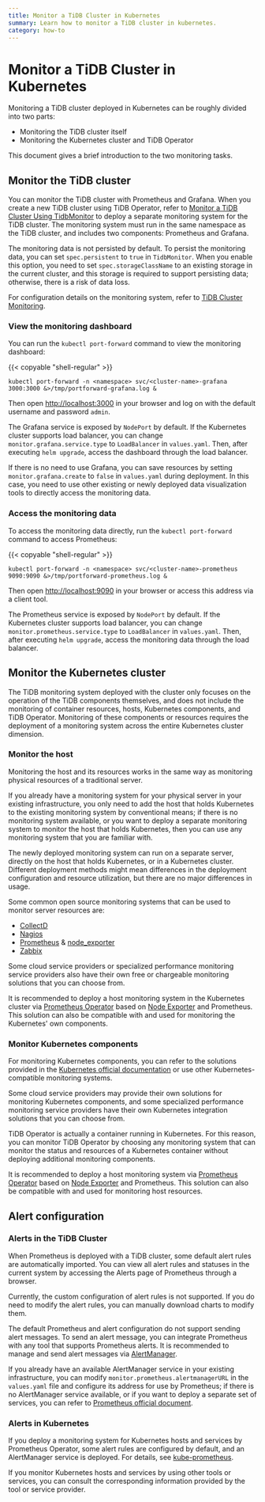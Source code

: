 ```yaml
---
title: Monitor a TiDB Cluster in Kubernetes
summary: Learn how to monitor a TiDB cluster in kubernetes.
category: how-to
---
```


# Monitor a TiDB Cluster in Kubernetes

Monitoring a TiDB cluster deployed in Kubernetes can be roughly divided into two parts:

- Monitoring the TiDB cluster itself
- Monitoring the Kubernetes cluster and TiDB Operator

This document gives a brief introduction to the two monitoring tasks.

## Monitor the TiDB cluster

You can monitor the TiDB cluster with Prometheus and Grafana. When you create a new TiDB cluster using TiDB Operator, refer to [Monitor a TiDB Cluster Using TidbMonitor](monitor-using-tidbmonitor.md) to deploy a separate monitoring system for the TiDB cluster. The monitoring system must run in the same namespace as the TiDB cluster, and includes two components: Prometheus and Grafana.

The monitoring data is not persisted by default. To persist the monitoring data, you can set `spec.persistent` to `true` in `TidbMonitor`. When you enable this option, you need to set `spec.storageClassName` to an existing storage in the current cluster, and this storage is required to support persisting data; otherwise, there is a risk of data loss.

For configuration details on the monitoring system, refer to [TiDB Cluster Monitoring](https://pingcap.com/docs/v3.0/how-to/monitor/monitor-a-cluster).

### View the monitoring dashboard

You can run the `kubectl port-forward` command to view the monitoring dashboard:

{{< copyable "shell-regular" >}}

```shell
kubectl port-forward -n <namespace> svc/<cluster-name>-grafana 3000:3000 &>/tmp/portforward-grafana.log &
```

Then open [http://localhost:3000](http://localhost:3000) in your browser and log on with the default username and password `admin`.

The Grafana service is exposed by `NodePort` by default. If the Kubernetes cluster supports load balancer, you can change `monitor.grafana.service.type` to `LoadBalancer` in `values.yaml`. Then, after executing `helm upgrade`, access the dashboard through the load balancer.

If there is no need to use Grafana, you can save resources by setting `monitor.grafana.create` to `false` in `values.yaml` during deployment. In this case, you need to use other existing or newly deployed data visualization tools to directly access the monitoring data.

### Access the monitoring data

To access the monitoring data directly, run the `kubectl port-forward` command to access Prometheus:

{{< copyable "shell-regular" >}}

```shell
kubectl port-forward -n <namespace> svc/<cluster-name>-prometheus 9090:9090 &>/tmp/portforward-prometheus.log &
```

Then open [http://localhost:9090](http://localhost:9090) in your browser or access this address via a client tool.

The Prometheus service is exposed by `NodePort` by default. If the Kubernetes cluster supports load balancer, you can change `monitor.prometheus.service.type` to `LoadBalancer` in `values.yaml`. Then, after executing `helm upgrade`, access the monitoring data through the load balancer.

## Monitor the Kubernetes cluster

The TiDB monitoring system deployed with the cluster only focuses on the operation of the TiDB components themselves, and does not include the monitoring of container resources, hosts, Kubernetes components, and TiDB Operator. Monitoring of these components or resources requires the deployment of a monitoring system across the entire Kubernetes cluster dimension.

### Monitor the host

Monitoring the host and its resources works in the same way as monitoring physical resources of a traditional server.

If you already have a monitoring system for your physical server in your existing infrastructure, you only need to add the host that holds Kubernetes to the existing monitoring system by conventional means; if there is no monitoring system available, or you want to deploy a separate monitoring system to monitor the host that holds Kubernetes, then you can use any monitoring system that you are familiar with.

The newly deployed monitoring system can run on a separate server, directly on the host that holds Kubernetes, or in a Kubernetes cluster. Different deployment methods might mean differences in the deployment configuration and resource utilization, but there are no major differences in usage.

Some common open source monitoring systems that can be used to monitor server resources are:

- [CollectD](https://collectd.org/)
- [Nagios](https://www.nagios.org/)
- [Prometheus](http://prometheus.io/) & [node_exporter](https://github.com/prometheus/node_exporter)
- [Zabbix](https://www.zabbix.com/)

Some cloud service providers or specialized performance monitoring service providers also have their own free or chargeable monitoring solutions that you can choose from.

It is recommended to deploy a host monitoring system in the Kubernetes cluster via [Prometheus Operator](https://github.com/coreos/prometheus-operator) based on [Node Exporter](https://github.com/prometheus/node_exporter) and Prometheus. This solution can also be compatible with and used for monitoring the Kubernetes' own components.

### Monitor Kubernetes components

For monitoring Kubernetes components, you can refer to the solutions provided in the [Kubernetes official documentation](https://kubernetes.io/docs/tasks/debug-application-cluster/resource-usage-monitoring/) or use other Kubernetes-compatible monitoring systems.

Some cloud service providers may provide their own solutions for monitoring Kubernetes components, and some specialized performance monitoring service providers have their own Kubernetes integration solutions that you can choose from.

TiDB Operator is actually a container running in Kubernetes. For this reason, you can monitor TiDB Operator by choosing any monitoring system that can monitor the status and resources of a Kubernetes container without deploying additional monitoring components.

It is recommended to deploy a host monitoring system via [Prometheus Operator](https://github.com/coreos/prometheus-operator) based on [Node Exporter](https://github.com/prometheus/node_exporter) and Prometheus. This solution can also be compatible with and used for monitoring host resources.

## Alert configuration

### Alerts in the TiDB Cluster

When Prometheus is deployed with a TiDB cluster, some default alert rules are automatically imported. You can view all alert rules and statuses in the current system by accessing the Alerts page of Prometheus through a browser.

Currently, the custom configuration of alert rules is not supported. If you do need to modify the alert rules, you can manually download charts to modify them.

The default Prometheus and alert configuration do not support sending alert messages. To send an alert message, you can integrate Prometheus with any tool that supports Prometheus alerts. It is recommended to manage and send alert messages via [AlertManager](https://prometheus.io/docs/alerting/alertmanager/).

If you already have an available AlertManager service in your existing infrastructure, you can modify `monitor.prometheus.alertmanagerURL` in the `values.yaml` file and configure its address for use by Prometheus; if there is no AlertManager service available, or if you want to deploy a separate set of services, you can refer to [Prometheus official document](https://github.com/prometheus/alertmanager).

### Alerts in Kubernetes

If you deploy a monitoring system for Kubernetes hosts and services by Prometheus Operator, some alert rules are configured by default, and an AlertManager service is deployed. For details, see [kube-prometheus](https://github.com/coreos/).

If you monitor Kubernetes hosts and services by using other tools or services, you can consult the corresponding information provided by the tool or service provider.
